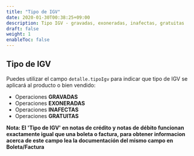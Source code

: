 ```yaml
---
title: "Tipo de IGV"
date: 2020-01-30T00:38:25+09:00
description: Tipo IGV - gravadas, exoneradas, inafectas, gratuitas
draft: false
weight: 1
enableToc: false
---
```


## Tipo de IGV

Puedes utilizar el campo `detalle.tipoIgv` para indicar que tipo de IGV se aplicará al producto o bien vendido:

- Operaciones **GRAVADAS**
- Operaciones **EXONERADAS**
- Operaciones **INAFECTAS**
- Operaciones **GRATUITAS**

**Nota: El 'Tipo de IGV' en notas de crédito y notas de débito funcionan exactamente igual que una boleta o factura, para obtener informacion acerca de este campo lea la documentación del mismo campo en Boleta/Factura**
